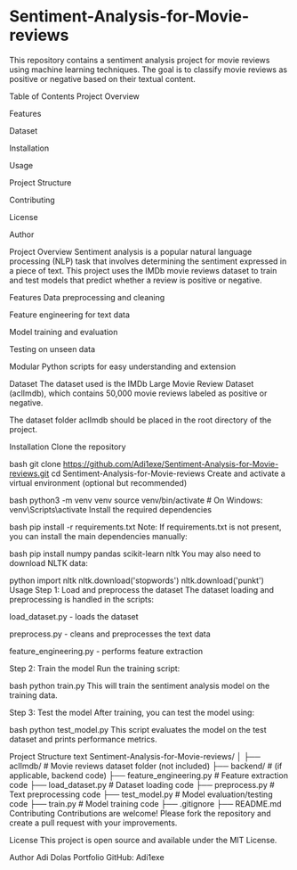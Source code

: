 # Sentiment-Analysis-for-Movie-reviews

This repository contains a sentiment analysis project for movie reviews using machine learning techniques. The goal is to classify movie reviews as positive or negative based on their textual content.

Table of Contents
Project Overview

Features

Dataset

Installation

Usage

Project Structure

Contributing

License

Author

Project Overview
Sentiment analysis is a popular natural language processing (NLP) task that involves determining the sentiment expressed in a piece of text. This project uses the IMDb movie reviews dataset to train and test models that predict whether a review is positive or negative.

Features
Data preprocessing and cleaning

Feature engineering for text data

Model training and evaluation

Testing on unseen data

Modular Python scripts for easy understanding and extension

Dataset
The dataset used is the IMDb Large Movie Review Dataset (aclImdb), which contains 50,000 movie reviews labeled as positive or negative.

The dataset folder aclImdb should be placed in the root directory of the project.

Installation
Clone the repository

bash
git clone https://github.com/Adi1exe/Sentiment-Analysis-for-Movie-reviews.git
cd Sentiment-Analysis-for-Movie-reviews
Create and activate a virtual environment (optional but recommended)

bash
python3 -m venv venv
source venv/bin/activate   # On Windows: venv\Scripts\activate
Install the required dependencies

bash
pip install -r requirements.txt
Note: If requirements.txt is not present, you can install the main dependencies manually:

bash
pip install numpy pandas scikit-learn nltk
You may also need to download NLTK data:

python
import nltk
nltk.download('stopwords')
nltk.download('punkt')
Usage
Step 1: Load and preprocess the dataset
The dataset loading and preprocessing is handled in the scripts:

load_dataset.py - loads the dataset

preprocess.py - cleans and preprocesses the text data

feature_engineering.py - performs feature extraction

Step 2: Train the model
Run the training script:

bash
python train.py
This will train the sentiment analysis model on the training data.

Step 3: Test the model
After training, you can test the model using:

bash
python test_model.py
This script evaluates the model on the test dataset and prints performance metrics.

Project Structure
text
Sentiment-Analysis-for-Movie-reviews/
│
├── aclImdb/                # Movie reviews dataset folder (not included)
├── backend/                # (if applicable, backend code)
├── feature_engineering.py  # Feature extraction code
├── load_dataset.py         # Dataset loading code
├── preprocess.py           # Text preprocessing code
├── test_model.py           # Model evaluation/testing code
├── train.py                # Model training code
├── .gitignore
├── README.md
Contributing
Contributions are welcome! Please fork the repository and create a pull request with your improvements.

License
This project is open source and available under the MIT License.

Author
Adi Dolas
Portfolio
GitHub: Adi1exe
